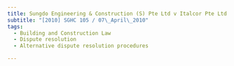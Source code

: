 ```yaml
---
title: Sungdo Engineering & Construction (S) Pte Ltd v Italcor Pte Ltd 
subtitle: "[2010] SGHC 105 / 07\_April\_2010"
tags:
  - Building and Construction Law
  - Dispute resolution
  - Alternative dispute resolution procedures

---
```


